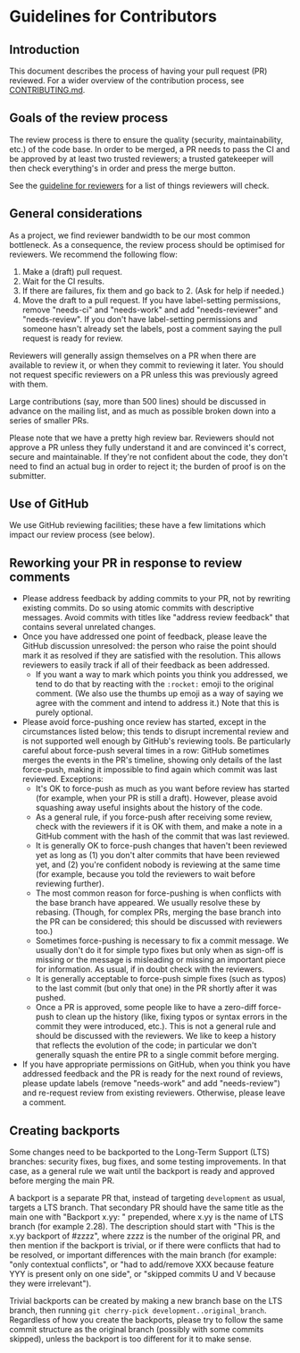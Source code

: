 # Guidelines for Contributors

## Introduction

This document describes the process of having your pull request (PR) reviewed. For a wider overview of the contribution process, see [CONTRIBUTING.md](https://github.com/Mbed-TLS/mbedtls/blob/development/CONTRIBUTING.md).

## Goals of the review process

The review process is there to ensure the quality (security, maintainability, etc.) of the code base. In order to be merged, a PR needs to pass the CI and be approved by at least two trusted reviewers; a trusted gatekeeper will then check everything's in order and press the merge button.

See the [guideline for reviewers](<review_guidelines.md>) for a list of things reviewers will check.

## General considerations

As a project, we find reviewer bandwidth to be our most common bottleneck. As a consequence, the review process should be optimised for reviewers. We recommend the following flow:

1. Make a (draft) pull request.
2. Wait for the CI results.
3. If there are failures, fix them and go back to 2. (Ask for help if needed.)
4. Move the draft to a pull request. If you have label-setting permissions, remove "needs-ci" and "needs-work" and add "needs-reviewer" and "needs-review". If you don't have label-setting permissions and someone hasn't already set the labels, post a comment saying the pull request is ready for review.

Reviewers will generally assign themselves on a PR when there are available to review it, or when they commit to reviewing it later. You should not request specific reviewers on a PR unless this was previously agreed with them.

Large contributions (say, more than 500 lines) should be discussed in advance on the mailing list, and as much as possible broken down into a series of smaller PRs.

Please note that we have a pretty high review bar. Reviewers should not approve a PR unless they fully understand it and are convinced it's correct, secure and maintainable. If they're not confident about the code, they don't need to find an actual bug in order to reject it; the burden of proof is on the submitter.

## Use of GitHub

We use GitHub reviewing facilities; these have a few limitations which impact our review process (see below).

## Reworking your PR in response to review comments

* Please address feedback by adding commits to your PR, not by rewriting existing commits. Do so using atomic commits with descriptive messages. Avoid commits with titles like "address review feedback" that contains several unrelated changes.
* Once you have addressed one point of feedback, please leave the GitHub discussion unresolved: the person who raise the point should mark it as resolved if they are satisfied with the resolution. This allows reviewers to easily track if all of their feedback as been addressed.
  * If you want a way to mark which points you think you addressed, we tend to do that by reacting with the `:rocket:` emoji to the original comment. (We also use the thumbs up emoji as a way of saying we agree with the comment and intend to address it.) Note that this is purely optional.
* Please avoid force-pushing once review has started, except in the circumstances listed below; this tends to disrupt incremental review and is not supported well enough by GitHub's reviewing tools. Be particularly careful about force-push several times in a row: GitHub sometimes merges the events in the PR's timeline, showing only details of the last force-push, making it impossible to find again which commit was last reviewed. Exceptions:
  * It's OK to force-push as much as you want before review has started (for example, when your PR is still a draft). However, please avoid squashing away useful insights about the history of the code.
  * As a general rule, if you force-push after receiving some review, check with the reviewers if it is OK with them, and make a note in a GitHub comment with the hash of the commit that was last reviewed.
  * It is generally OK to force-push changes that haven't been reviewed yet as long as (1) you don't alter commits that have been reviewed yet, and (2) you're confident nobody is reviewing at the same time (for example, because you told the reviewers to wait before reviewing further).
  * The most common reason for force-pushing is when conflicts with the base branch have appeared. We usually resolve these by rebasing. (Though, for complex PRs, merging the base branch into the PR can be considered; this should be discussed with reviewers too.)
  * Sometimes force-pushing is necessary to fix a commit message. We usually don't do it for simple typo fixes but only when as sign-off is missing or the message is misleading or missing an important piece for information. As usual, if in doubt check with the reviewers.
  * It is generally acceptable to force-push simple fixes (such as typos) to the last commit (but only that one) in the PR shortly after it was pushed.
  * Once a PR is approved, some people like to have a zero-diff force-push to clean up the history (like, fixing typos or syntax errors in the commit they were introduced, etc.). This is not a general rule and should be discussed with the reviewers. We like to keep a history that reflects the evolution of the code; in particular we don't generally squash the entire PR to a single commit before merging.
* If you have appropriate permissions on GitHub, when you think you have addressed feedback and the PR is ready for the next round of reviews, please update labels (remove "needs-work" and add "needs-review") and re-request review from existing reviewers. Otherwise, please leave a comment.

## Creating backports

Some changes need to be backported to the Long-Term Support (LTS) branches: security fixes, bug fixes, and some testing improvements. In that case, as a general rule we wait until the backport is ready and approved before merging the main PR.

A backport is a separate PR that, instead of targeting `development` as usual, targets a LTS branch. That secondary PR should have the same title as the main one with "Backport x.yy: " prepended, where x.yy is the name of LTS branch (for example 2.28). The description should start with "This is the x.yy backport of #zzzz", where zzzz is the number of the original PR, and then mention if the backport is trivial, or if there were conflicts that had to be resolved, or important differences with the main branch (for example: "only contextual conflicts", or "had to add/remove XXX because feature YYY is present only on one side", or "skipped commits U and V because they were irrelevant").

Trivial backports can be created by making a new branch base on the LTS branch, then running `git cherry-pick development..original_branch`. Regardless of how you create the backports, please try to follow the same commit structure as the original branch (possibly with some commits skipped), unless the backport is too different for it to make sense.


